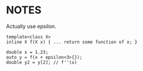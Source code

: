 # NOTES

Actually use epsilon.

```
template<class X>
inline X f(X x) { ... return some function of x; }

double x = 1.23;
auto y = f(x + epsilon<3>{});
double y2 = y[2]; // f''(x)
```